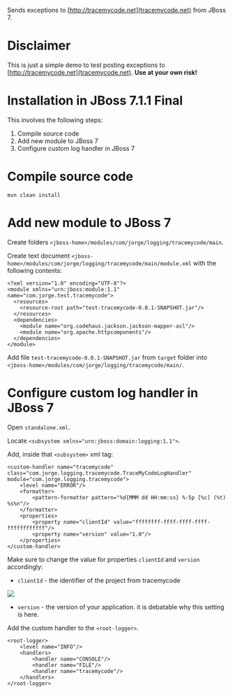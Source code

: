 Sends exceptions to [http://tracemycode.net](tracemycode.net) from JBoss 7.

Disclaimer
=

This is just a simple demo to test posting exceptions to [http://tracemycode.net](tracemycode.net). **Use at your own risk!**

Installation in JBoss 7.1.1 Final
=

This involves the following steps:

1. Compile source code
1. Add new module to JBoss 7
1. Configure custom log handler in JBoss 7

Compile source code
==

`mvn clean install`

Add new module to JBoss 7
==

Create folders `<jboss-home>/modules/com/jorge/logging/tracemycode/main`.

Create text document `<jboss-home>/modules/com/jorge/logging/tracemycode/main/module.xml` with the following contents:

    <?xml version="1.0" encoding="UTF-8"?>
    <module xmlns="urn:jboss:module:1.1" name="com.jorge.test.tracemycode">
      <resources>
        <resource-root path="test-tracemycode-0.0.1-SNAPSHOT.jar"/>
      </resources>
      <dependencies>
        <module name="org.codehaus.jackson.jackson-mapper-asl"/>
        <module name="org.apache.httpcomponents"/>
      </dependencies>
    </module>

Add file `test-tracemycode-0.0.1-SNAPSHOT.jar` from `target` folder into `<jboss-home>/modules/com/jorge/logging/tracemycode/main/`.

Configure custom log handler in JBoss 7
==

Open `standalone.xml`.

Locate `<subsystem xmlns="urn:jboss:domain:logging:1.1">`.

Add, inside that `<subsystem>` xml tag:

    <custom-handler name="tracemycode" class="com.jorge.logging.tracemycode.TraceMyCodeLogHandler" module="com.jorge.logging.tracemycode">
    	<level name="ERROR"/>
    	<formatter>
    		<pattern-formatter pattern="%d{MMM dd HH:mm:ss} %-5p [%c] (%t) %s%n"/>
    	</formatter>
    	<properties>
    		<property name="clientId" value="ffffffff-ffff-ffff-ffff-ffffffffffff"/>
    		<property name="version" value="1.0"/>
    	</properties>
    </custom-handler>

Make sure to change the value for properties `clientId` and `version` accordingly:

- `clientId` - the identifier of the project from tracemycode

![](http://snag.gy/J0Wbw.jpg)

- `version` - the version of your application. it is debatable why this setting is here.

Add the custom handler to the `<root-logger>`.

    <root-logger>
    	<level name="INFO"/>
    	<handlers>
    		<handler name="CONSOLE"/>
    		<handler name="FILE"/>
    		<handler name="tracemycode"/>
    	</handlers>
    </root-logger>
